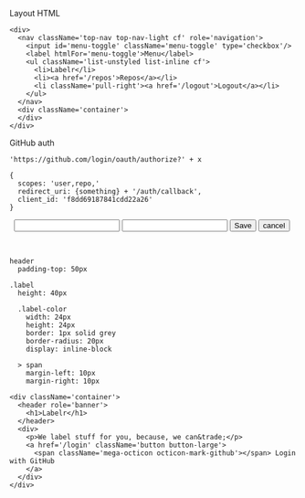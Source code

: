 Layout HTML

```
<div>
  <nav className='top-nav top-nav-light cf' role='navigation'>
    <input id='menu-toggle' className='menu-toggle' type='checkbox'/>
    <label htmlFor='menu-toggle'>Menu</label>
    <ul className='list-unstyled list-inline cf'>
      <li>Labelr</li>
      <li><a href='/repos'>Repos</a></li>
      <li className='pull-right'><a href='/logout'>Logout</a></li>
    </ul>
  </nav>
  <div className='container'>
  </div>
</div>
```

GitHub auth

```
'https://github.com/login/oauth/authorize?' + x
```

```
{
  scopes: 'user,repo,'
  redirect_uri: {something} + '/auth/callback',
  client_id: 'f8dd69187841cdd22a26'
}
```


<form className='label'>
  <span className='label-color avatar avatar-small avatar-rounded'>&nbsp;</span>
  <input name='name'/>
  <input name='color'/>
  <button type='submit' className='button button-small'>Save</button>
  <button type='button' className='button button-small button-unstyled'>cancel</button>
</form>

<div className='label'>
  <span className='label-color'>&nbsp;</span>
  <span></span>
  <span className='octicon octicon-pencil'></span>
  <span className='octicon octicon-x'></span>
</div>

```
header
  padding-top: 50px

.label
  height: 40px

  .label-color
    width: 24px
    height: 24px
    border: 1px solid grey
    border-radius: 20px
    display: inline-block

  > span
    margin-left: 10px
    margin-right: 10px

```

```
<div className='container'>
  <header role='banner'>
    <h1>Labelr</h1>
  </header>
  <div>
    <p>We label stuff for you, because, we can&trade;</p>
    <a href='/login' className='button button-large'>
      <span className='mega-octicon octicon-mark-github'></span> Login with GitHub
    </a>
  </div>
</div>
```

